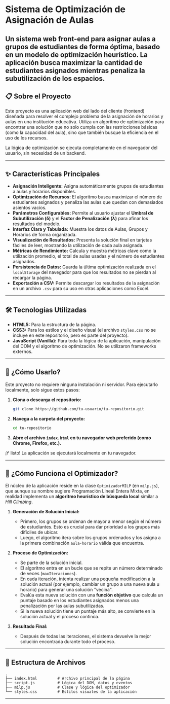 # Sistema de Optimización de Asignación de Aulas

Un sistema web front-end para asignar aulas a grupos de estudiantes de forma óptima, basado en un modelo de optimización heurístico. La aplicación busca maximizar la cantidad de estudiantes asignados mientras penaliza la subutilización de los espacios.
-----

## 📋 Sobre el Proyecto

Este proyecto es una aplicación web del lado del cliente (frontend) diseñada para resolver el complejo problema de la asignación de horarios y aulas en una institución educativa. Utiliza un algoritmo de optimización para encontrar una solución que no solo cumpla con las restricciones básicas (como la capacidad del aula), sino que también busque la eficiencia en el uso de los recursos.

La lógica de optimización se ejecuta completamente en el navegador del usuario, sin necesidad de un backend.

-----

## ✨ Características Principales

  - **Asignación Inteligente:** Asigna automáticamente grupos de estudiantes a aulas y horarios disponibles.
  - **Optimización de Recursos:** El algoritmo busca maximizar el número de estudiantes asignados y penaliza las aulas que quedan con demasiados asientos vacíos.
  - **Parámetros Configurables:** Permite al usuario ajustar el **Umbral de Subutilización (δ)** y el **Factor de Penalización (λ)** para afinar los resultados del modelo.
  - **Interfaz Clara y Tabulada:** Muestra los datos de Aulas, Grupos y Horarios de forma organizada.
  - **Visualización de Resultados:** Presenta la solución final en tarjetas fáciles de leer, mostrando la utilización de cada aula asignada.
  - **Métricas de Rendimiento:** Calcula y muestra métricas clave como la utilización promedio, el total de aulas usadas y el número de estudiantes asignados.
  - **Persistencia de Datos:** Guarda la última optimización realizada en el `localStorage` del navegador para que los resultados no se pierdan al recargar la página.
  - **Exportación a CSV:** Permite descargar los resultados de la asignación en un archivo `.csv` para su uso en otras aplicaciones como Excel.

-----

## 🛠️ Tecnologías Utilizadas

  - **HTML5:** Para la estructura de la página.
  - **CSS3:** Para los estilos y el diseño visual (el archivo `styles.css` no se incluye en este repositorio, pero es parte del proyecto).
  - **JavaScript (Vanilla):** Para toda la lógica de la aplicación, manipulación del DOM y el algoritmo de optimización. No se utilizaron frameworks externos.

-----

## 🚀 ¿Cómo Usarlo?

Este proyecto no requiere ninguna instalación ni servidor. Para ejecutarlo localmente, solo sigue estos pasos:

1.  **Clona o descarga el repositorio:**
    ```sh
    git clone https://github.com/tu-usuario/tu-repositorio.git
    ```
2.  **Navega a la carpeta del proyecto:**
    ```sh
    cd tu-repositorio
    ```
3.  **Abre el archivo `index.html` en tu navegador web preferido (como Chrome, Firefox, etc.).**

¡Y listo\! La aplicación se ejecutará localmente en tu navegador.

-----

## 🧠 ¿Cómo Funciona el Optimizador?

El núcleo de la aplicación reside en la clase `OptimizadorMILP` (en `milp.js`), que aunque su nombre sugiere Programación Lineal Entera Mixta, en realidad implementa un **algoritmo heurístico de búsqueda local** similar a *Hill Climbing*.

1.  **Generación de Solución Inicial:**

      - Primero, los grupos se ordenan de mayor a menor según el número de estudiantes. Esto es crucial para dar prioridad a los grupos más difíciles de ubicar.
      - Luego, el algoritmo itera sobre los grupos ordenados y los asigna a la primera combinación `aula-horario` válida que encuentra.

2.  **Proceso de Optimización:**

      - Se parte de la solución inicial.
      - El algoritmo entra en un bucle que se repite un número determinado de veces (`maxIteraciones`).
      - En cada iteración, intenta realizar una pequeña modificación a la solución actual (por ejemplo, cambiar un grupo a una nueva aula u horario) para generar una solución "vecina".
      - Evalúa esta nueva solución con una **función objetivo** que calcula un puntaje basado en los estudiantes asignados menos una penalización por las aulas subutilizadas.
      - Si la nueva solución tiene un puntaje más alto, se convierte en la solución actual y el proceso continúa.

3.  **Resultado Final:**

      - Después de todas las iteraciones, el sistema devuelve la mejor solución encontrada durante todo el proceso.

-----

## 📂 Estructura de Archivos

```
.
├── index.html         # Archivo principal de la página
├── script.js          # Lógica del DOM, datos y eventos
├── milp.js            # Clase y lógica del optimizador
└── styles.css         # Estilos visuales de la aplicación
```

-----
